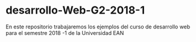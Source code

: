 # desarrollo-Web-G2-2018-1
En este repositorio trabajaremos los ejemplos del curso de desarrollo web para el semestre 2018 -1 de la Universidad EAN
